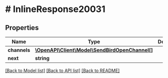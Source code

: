 # # InlineResponse20031

## Properties

Name | Type | Description | Notes
------------ | ------------- | ------------- | -------------
**channels** | [**\OpenAPI\Client\Model\SendBirdOpenChannel[]**](SendBirdOpenChannel.md) |  | [optional]
**next** | **string** |  | [optional]

[[Back to Model list]](../../README.md#models) [[Back to API list]](../../README.md#endpoints) [[Back to README]](../../README.md)
